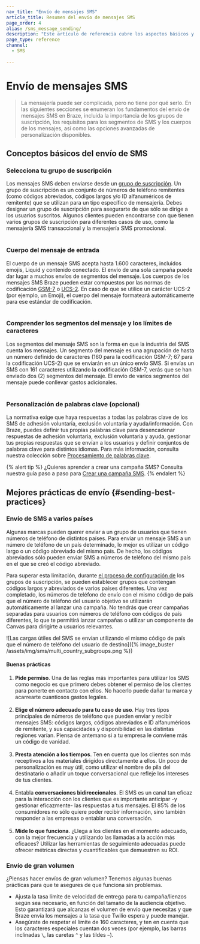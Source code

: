 ```yaml
---
nav_title: "Envío de mensajes SMS"
article_title: Resumen del envío de mensajes SMS
page_order: 4
alias: /sms_message_sending/
description: "Este artículo de referencia cubre los aspectos básicos y las mejores prácticas del envío de SMS."
page_type: reference
channel:
  - SMS
  
---
```


# Envío de mensajes SMS

> La mensajería puede ser complicada, pero no tiene por qué serlo. En las siguientes secciones se enumeran los fundamentos del envío de mensajes SMS en Braze, incluida la importancia de los grupos de suscripción, los requisitos para los segmentos de SMS y los cuerpos de los mensajes, así como las opciones avanzadas de personalización disponibles.

## Conceptos básicos del envío de SMS

### Selecciona tu grupo de suscripción

Los mensajes SMS deben enviarse desde un [grupo de suscripción]({{site.baseurl}}/sms_rcs_subscription_groups/). Un grupo de suscripción es un conjunto de números de teléfono remitentes (como códigos abreviados, códigos largos y/o ID alfanuméricos de remitente) que se utilizan para un tipo específico de mensajería. Debes designar un grupo de suscripción para asegurarte de que sólo se dirige a los usuarios suscritos. Algunos clientes pueden encontrarse con que tienen varios grupos de suscripción para diferentes casos de uso, como la mensajería SMS transaccional y la mensajería SMS promocional.<br><br>

### Cuerpo del mensaje de entrada

El cuerpo de un mensaje SMS acepta hasta 1.600 caracteres, incluidos emojis, Liquid y contenido conectado. El envío de una sola campaña puede dar lugar a muchos envíos de segmentos del mensaje. Los cuerpos de los mensajes SMS Braze pueden estar compuestos por las normas de codificación [GSM-7](https://en.wikipedia.org/wiki/GSM_03.38) o [UCS-2](https://en.wikipedia.org/wiki/Universal_Coded_Character_Set). En caso de que se utilice un carácter UCS-2 (por ejemplo, un Emoji), el cuerpo del mensaje formateará automáticamente para ese estándar de codificación.<br><br> 

### Comprender los segmentos del mensaje y los límites de caracteres

Los segmentos del mensaje SMS son la forma en que la industria del SMS cuenta los mensajes. Un segmento del mensaje es una agrupación de hasta un número definido de caracteres (160 para la codificación GSM-7; 67 para la codificación UCS-2) que se enviarán en un único envío SMS. Si envías un SMS con 161 caracteres utilizando la codificación GSM-7, verás que se han enviado dos (2) segmentos del mensaje. El envío de varios segmentos del mensaje puede conllevar gastos adicionales.<br><br>

### Personalización de palabras clave (opcional)

La normativa exige que haya respuestas a todas las palabras clave de los SMS de adhesión voluntaria, exclusión voluntaria y ayuda/información. Con Braze, puedes definir tus propias palabras clave para desencadenar respuestas de adhesión voluntaria, exclusión voluntaria y ayuda, gestionar tus propias respuestas que se envían a los usuarios y definir conjuntos de palabras clave para distintos idiomas. Para más información, consulta nuestra colección sobre [Procesamiento de palabras clave]({{site.baseurl}}/user_guide/message_building_by_channel/sms_mms_rcs/keywords/).

{% alert tip %}
¿Quieres aprender a crear una campaña SMS? Consulta nuestra guía paso a paso para [Crear una campaña SMS]({{site.baseurl}}/user_guide/message_building_by_channel/sms_mms_rcs/sms/create/).
{% endalert %}

## Mejores prácticas de envío {#sending-best-practices}

### Envío de SMS a varios países

Algunas marcas pueden querer enviar a un grupo de usuarios que tienen números de teléfono de distintos países. Para enviar un mensaje SMS a un número de teléfono de un país determinado, lo mejor es utilizar un código largo o un código abreviado del mismo país. De hecho, los códigos abreviados sólo pueden enviar SMS a números de teléfono del mismo país en el que se creó el código abreviado. 

Para superar esta limitación, durante [el proceso de configuración de]({{site.baseurl}}/user_guide/message_building_by_channel/sms/sms_subscription_group/#setup-process) los grupos de suscripción, se pueden establecer grupos que contengan códigos largos y abreviados de varios países diferentes. Una vez completado, los números de teléfono de envío con el mismo código de país que el número de teléfono del usuario objetivo se utilizarán automáticamente al lanzar una campaña. No tendrás que crear campañas separadas para usuarios con números de teléfono con códigos de país diferentes, lo que te permitirá lanzar campañas o utilizar un componente de Canvas para dirigirte a usuarios relevantes.

\![Las cargas útiles del SMS se envían utilizando el mismo código de país que el número de teléfono del usuario de destino]({% image_buster /assets/img/sms/multi_country_subgroups.png %})

#### Buenas prácticas

1. **Pide permiso**. Una de las reglas más importantes para utilizar los SMS como negocio es que primero debes obtener el permiso de los clientes para ponerte en contacto con ellos. No hacerlo puede dañar tu marca y acarrearte cuantiosos gastos legales.<br><br>
2. **Elige el número adecuado para tu caso de uso**. Hay tres tipos principales de números de teléfono que pueden enviar y recibir mensajes SMS: códigos largos, códigos abreviados e ID alfanuméricos de remitente, y sus capacidades y disponibilidad en las distintas regiones varían. Piensa de antemano si a tu empresa le conviene más un código de vanidad. <br><br>
3. **Presta atención a los tiempos**. Ten en cuenta que los clientes son más receptivos a los materiales dirigidos directamente a ellos. Un poco de personalización es muy útil, como utilizar el nombre de pila del destinatario o añadir un toque conversacional que refleje los intereses de tus clientes.<br><br>
4. Entabla **conversaciones bidireccionales**. El SMS es un canal tan eficaz para la interacción con los clientes que es importante anticipar -y gestionar eficazmente- las respuestas a tus mensajes. El 85% de los consumidores no sólo quiere poder recibir información, sino también responder a las empresas o entablar una conversación.<br><br>
5. **Mide lo que funciona**. ¿Llega a los clientes en el momento adecuado, con la mejor frecuencia y utilizando las llamadas a la acción más eficaces? Utilizar las herramientas de seguimiento adecuadas puede ofrecer métricas directas y cuantificables que demuestren su ROI. 

### Envío de gran volumen

¿Piensas hacer envíos de gran volumen? Tenemos algunas buenas prácticas para que te asegures de que funciona sin problemas.

- Ajusta la tasa límite de velocidad de entrega para tu campaña/lienzos según sea necesario, en función del tamaño de la audiencia objetivo. Esto garantizará que alcanzas el volumen de envío que necesitas y que Braze envía los mensajes a la tasa que Twilio espera y puede manejar.
- Asegúrate de respetar el límite de 160 caracteres, y ten en cuenta que los caracteres especiales cuentan dos veces (por ejemplo, las barras inclinadas `\`, las caretas `^` y las tildes `~`). 

